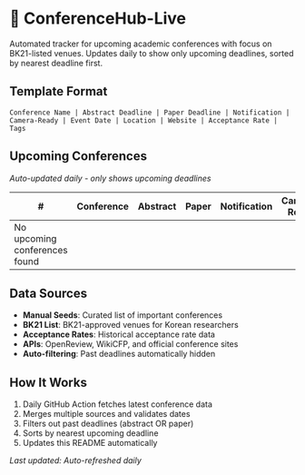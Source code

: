 # 📅 ConferenceHub-Live

Automated tracker for upcoming academic conferences with focus on BK21-listed venues. Updates daily to show only upcoming deadlines, sorted by nearest deadline first.

## Template Format
```
Conference Name | Abstract Deadline | Paper Deadline | Notification | Camera-Ready | Event Date | Location | Website | Acceptance Rate | Tags
```

## Upcoming Conferences
*Auto-updated daily - only shows upcoming deadlines*

<!-- BEGIN:UPCOMING-CONFS -->
| # | Conference | Abstract | Paper | Notification | Camera-Ready | Event | Location | Website | Acceptance | Tags |
|---|---|---|---|---|---|---|---|---|---|---|
| No upcoming conferences found | | | | | | | | | | |
<!-- END:UPCOMING-CONFS -->

## Data Sources
- **Manual Seeds**: Curated list of important conferences
- **BK21 List**: BK21-approved venues for Korean researchers  
- **Acceptance Rates**: Historical acceptance rate data
- **APIs**: OpenReview, WikiCFP, and official conference sites
- **Auto-filtering**: Past deadlines automatically hidden

## How It Works
1. Daily GitHub Action fetches latest conference data
2. Merges multiple sources and validates dates
3. Filters out past deadlines (abstract OR paper)
4. Sorts by nearest upcoming deadline
5. Updates this README automatically

*Last updated: Auto-refreshed daily*
